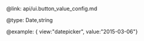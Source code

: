 @link: api/ui.button_value_config.md

@type: Date,string

@example:
{ view:"datepicker", value:"2015-03-06"}